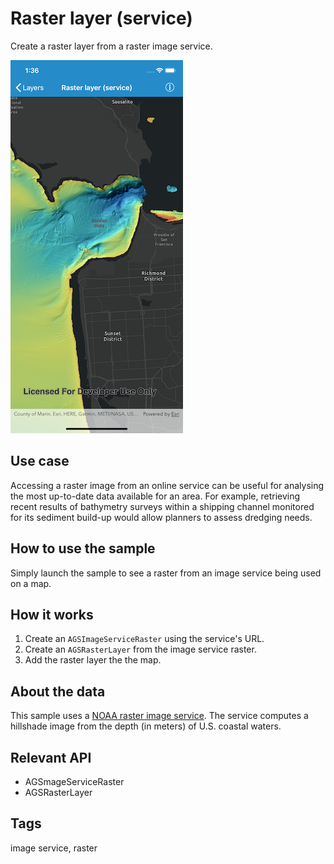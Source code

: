 # Raster layer (service)

Create a raster layer from a raster image service.

![Raster layer (service) sample](raster-layer-service.png)

## Use case

Accessing a raster image from an online service can be useful for analysing the most up-to-date data available for an area. For example, retrieving recent results of bathymetry surveys within a shipping channel monitored for its sediment build-up would allow planners to assess dredging needs.

## How to use the sample

Simply launch the sample to see a raster from an image service being used on a map.

## How it works

1. Create an `AGSImageServiceRaster` using the service's URL.
2. Create an `AGSRasterLayer` from the image service raster.
3. Add the raster layer the the map.

## About the data

This sample uses a [NOAA raster image service](https://gis.ngdc.noaa.gov/arcgis/rest/services/bag_hillshades/ImageServer). The service computes a hillshade image from the depth (in meters) of U.S. coastal waters.

## Relevant API

* AGSmageServiceRaster
* AGSRasterLayer

## Tags

image service, raster
